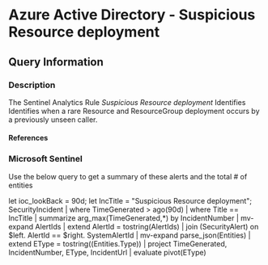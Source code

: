 # Azure Active Directory - Suspicious Resource deployment

## Query Information

### Description

The Sentinel Analytics Rule *Suspicious Resource deployment* Identifies Identifies when a rare Resource and ResourceGroup deployment occurs by a previously unseen caller.


#### References


### Microsoft Sentinel

Use the below query to get a summary of these alerts and the total # of entities

let ioc_lookBack = 90d;
let IncTitle = "Suspicious Resource deployment";
SecurityIncident
| where TimeGenerated > ago(90d)
| where Title == IncTitle
| summarize arg_max(TimeGenerated,*) by IncidentNumber
| mv-expand AlertIds
| extend AlertId = tostring(AlertIds)
| join  (SecurityAlert)
on $left. AlertId == $right. SystemAlertId
| mv-expand parse_json(Entities)
| extend EType = tostring((Entities.Type))
| project TimeGenerated, IncidentNumber, EType, IncidentUrl
| evaluate pivot(EType)


